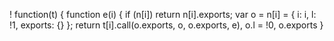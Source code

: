 ! function(t) {
    function e(i) {
        if (n[i]) return n[i].exports;
        var o = n[i] = {
            i: i,
            l: !1,
            exports: {}
        };
        return t[i].call(o.exports, o, o.exports, e), o.l = !0, o.exports
    }
